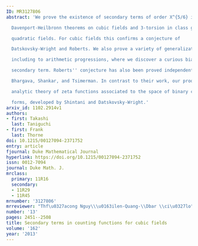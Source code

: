 ```yaml
---
ID: MR3127806
abstract: 'We prove the existence of secondary terms of order X^{5/6} in the

  Davenport-Heilbronn theorems on cubic fields and 3-torsion in class groups of

  quadratic fields. For cubic fields this confirms a conjecture of

  Datskovsky-Wright and Roberts. We also prove a variety of generalizations,

  including to arithmetic progressions, where we discover a curious bias in the

  secondary term. Roberts'' conjecture has also been proved independently by

  Bhargava, Shankar, and Tsimerman. In contrast to their work, our proof uses the

  analytic theory of zeta functions associated to the space of binary cubic

  forms, developed by Shintani and Datskovsky-Wright.'
arxiv_id: 1102.2914v1
authors:
- first: Takashi
  last: Taniguchi
- first: Frank
  last: Thorne
doi: 10.1215/00127094-2371752
entry: article
fjournal: Duke Mathematical Journal
hyperlink: https://doi.org/10.1215/00127094-2371752
issn: 0012-7094
journal: Duke Math. J.
mrclass:
  primary: 11R16
  secondary:
  - 11R29
  - 11R45
mrnumber: '3127806'
mrreviewer: "Thf\u0327acong Nguy\\\u0163ilen-Quang-\\Dbar \\ci\u0327lo"
number: '13'
pages: 2451--2508
title: Secondary terms in counting functions for cubic fields
volume: '162'
year: '2013'
---
```

